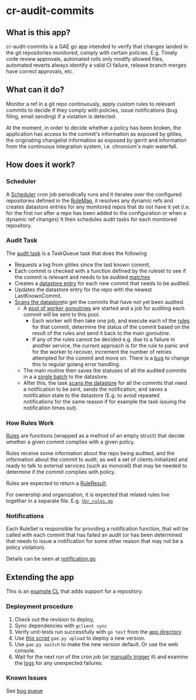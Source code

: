 # cr-audit-commits

## What is this app?

cr-audit-commits is a GAE go app intended to verify that changes landed in the
git repositories monitored, comply with certain policies. E.g. Timely code
review approvals, automated rolls only modify allowed files, automated reverts
always identify a valid CI failure, release branch merges have correct
approvals, etc.

## What can it do?

Monitor a ref in a git repo continuously, apply custom rules to relevant commits
to decide if they comply with policies, issue notifications (bug filing, email
sending) if a violation is detected.

At the moment, in order to decide whether a policy has been broken, the
application has access to the commit's information as exposed by gitiles, the
originating changelist information as exposed by gerrit and information from
the continuous integration system, i.e. chromium's main waterfall.

## How does it work?

### Scheduler

A [Scheduler][Scheduler] cron job periodically runs and it iterates over the
configured repositories defined in the [RuleMap][RuleMap], it resolves any
dynamic refs and creates datastore entries for any monitored repos that do not
have it yet (i.e. for the first run after a repo has been added to the
configuration or when a dynamic ref changes) It then schedules audit tasks for
each monitored repository.

### Audit Task

The [audit task][audit task] is a TaskQueue task that does the following
* Requests a log from gitiles since the last known commit,
* Each commit is checked with a function defined by the ruleset to see if the
  commit is relevant and needs to be audited [matches]
* Creates a [datastore entry][Relevant Commit] for each new commit that needs
  to be audited.
* Updates the datastore entry for the repo with the newest LastKnownCommit.
* [Scans the datastore][Perform Scheduled Audits]to get the commits that have
  not yet been audited.
  * A [pool of worker goroutines][Worker Pool] are started and a job for
    auditing each commit will be sent to this pool.
    * Each worker will then take one job, and execute each of the
      [rules](#how-rules-work) for that commit, determine the status of the
      commit based on the result of the rules and send it back to the main
      goroutine.
    * If any of the rules cannot be decided e.g. due to a failure in another
      service, the current approach is for the rule to panic and for the worker
      to recover, increment the number of retries attempted for the commit and
      move on. There is a [bug][Bug to stop using panics] to change this to
      regular golang error handling.
  * The main routine then saves the statuses of all the audited commits in a
    a [single batch][Batch Update] to the datastore.
  * After this, the  task [scans the datastore][Notifier] for all the commits
    that need a notification to be sent, sends the notification, and saves a
    notification state to the datastore (E.g. to avoid repeated notifications
    for the same reason if for example the task issuing the notification times
    out).

### How Rules Work

[Rules][Rule type] are functions (wrapped as a method of an empty struct) that
decide whether a given commit complies with a given policy.

Rules receive some information about the repo being audited, and the information
about the commit to audit, as well a set of clients initialized and ready to
talk to external services (such as monorail) that may be needed to determine if
the commit complies with policy.

Rules are expected to return a [RuleResult][Rule Result].

For ownership and organization, it is expected that related rules live together
in a separate file. E.g. [`tbr_rules.go`][tbr rules]

### Notifications

Each RuleSet is responsible for providing a notification function,
that will be called with each commit that has failed an audit (or has been
determined that needs to issue a notification for some other reason that may not
be a policy violation).

Details can be seen at [notification.go][notification]


## Extending the app

This is an [example CL][extending] that adds support for a repository.


### Deployment procedure

1. Check out the revision to deploy,
1. Sync dependencies with `gclient sync`
1. Verify unit-tests run successfully with `go test` from the [app
    directory][app directory]
1. Use [this script][gae py script] `gae.py upload` to deploy a new version.
1. Use `gae.py switch` to make the new version default. Or use the web console.
1. Wait for the next run of the cron job (or [manually trigger][cron job] it)
   and examine the [logs][logs] for any unexpected failures.

### Known Issues

See [bug queue][bug queue]

[Audit Task]: https://cs.chromium.org/chromium/infra/go/src/infra/appengine/cr-audit-commits/app/auditor.go?rcl=f1ba458bda5f6cc5066e2bbcc0d95204f7c5093a&l=35
[Scheduler]: https://cs.chromium.org/chromium/infra/go/src/infra/appengine/cr-audit-commits/app/scheduler.go
[RuleMap]: https://cs.chromium.org/chromium/infra/go/src/infra/appengine/cr-audit-commits/app/rules_config.go?rcl=b5178615d3a566ca282829d80e19d2d932fce63d&l=88
[Matches]: https://cs.chromium.org/chromium/infra/go/src/infra/appengine/cr-audit-commits/app/rules_config.go?rcl=b5178615d3a566ca282829d80e19d2d932fce63d&l=252
[Relevant Commit]: https://cs.chromium.org/chromium/infra/go/src/infra/appengine/cr-audit-commits/app/model.go?rcl=b5178615d3a566ca282829d80e19d2d932fce63d&l=142
[Perform Scheduled Audits]: https://cs.chromium.org/chromium/infra/go/src/infra/appengine/cr-audit-commits/app/audit_worker.go?rcl=b5178615d3a566ca282829d80e19d2d932fce63d&l=55
[Worker Pool]: https://cs.chromium.org/chromium/infra/go/src/infra/appengine/cr-audit-commits/app/audit_worker.go?rcl=b5178615d3a566ca282829d80e19d2d932fce63d&l=98
[Batch Update]: https://cs.chromium.org/chromium/infra/go/src/infra/appengine/cr-audit-commits/app/auditor.go?rcl=b5178615d3a566ca282829d80e19d2d932fce63d&l=225
[Bug to stop using panics]: http://crbug.com/978167
[Notifier]: https://cs.chromium.org/chromium/infra/go/src/infra/appengine/cr-audit-commits/app/auditor.go?rcl=b5178615d3a566ca282829d80e19d2d932fce63d&l=273
[app directory]: https://cs.chromium.org/chromium/infra/go/src/infra/appengine/cr-audit-commits/app/
[gae py script]: https://cs.chromium.org/chromium/infra/luci/appengine/components/tools/gae.py
[cron job]: http://console.cloud.google.com/appengine/cronjobs?project=cr-audit-commits
[logs]: http://console.cloud.google.com/logs/viewer?project=cr-audit-commits
[bug queue]: https://bugs.chromium.org/p/chromium/issues/list?q=component%3AInfra%3EAudit%20&can=2
[Rule type]: https://cs.chromium.org/chromium/infra/go/src/infra/appengine/cr-audit-commits/app/rules_config.go?rcl=b5178615d3a566ca282829d80e19d2d932fce63d&l=294
[Rule Result]: https://cs.chromium.org/chromium/infra/go/src/infra/appengine/cr-audit-commits/app/model.go?rcl=b5178615d3a566ca282829d80e19d2d932fce63d&l=197
[notification]: https://cs.chromium.org/chromium/infra/go/src/infra/appengine/cr-audit-commits/app/notification.go?rcl=b5178615d3a566ca282829d80e19d2d932fce63d&l=37
[tbr rules]: https://cs.chromium.org/chromium/infra/go/src/infra/appengine/cr-audit-commits/app/tbr_rules.go
[extending]: https://chromium-review.googlesource.com/c/infra/infra/+/1681281
